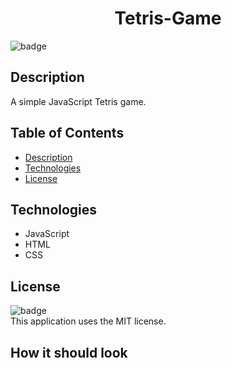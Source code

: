 #  <h1 align="center">Tetris-Game</h1>

  ![badge](https://img.shields.io/badge/license-MIT-blue)<br>
  
  ## Description
  A simple JavaScript Tetris game.
  <br>

  ## Table of Contents
  - [Description](#description)
  - [Technologies](#technologies)
  - [License](#license)

  ## Technologies
  - JavaScript
  - HTML
  - CSS


  ## License
  ![badge](https://img.shields.io/badge/license-MIT-blue)<br>
 This application uses the MIT license.
 
  ## How it should look
